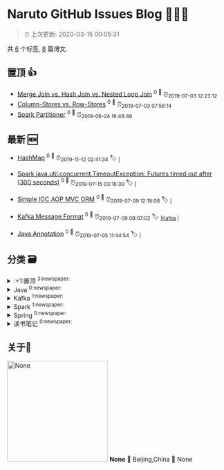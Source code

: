 
# Naruto GitHub Issues Blog :tada::tada::tada:

> :alarm_clock: 上次更新: 2020-03-15 00:05:31

共 [6](https://github.com/naruto2902git/narutoblog/labels) 个标签, [8](https://github.com/naruto2902git/narutoblog/issues) 篇博文.

## 置顶 :thumbsup: 
- [Merge Join vs. Hash Join vs. Nested Loop Join](https://github.com/naruto2902git/narutoblog/issues/3)  <sup>0 :speech_balloon:</sup>  	 :alarm_clock:<sub>2019-07-03 12:23:12</sub> 
- [Column-Stores vs. Row-Stores](https://github.com/naruto2902git/narutoblog/issues/2)  <sup>0 :speech_balloon:</sup>  	 :alarm_clock:<sub>2019-07-03 07:56:14</sub> 
- [Spark Partitioner](https://github.com/naruto2902git/narutoblog/issues/1)  <sup>0 :speech_balloon:</sup>  	 :alarm_clock:<sub>2019-06-24 16:46:46</sub> 
## 最新 :new: 
- [HashMap](https://github.com/naruto2902git/narutoblog/issues/8) <sup>0 :speech_balloon:</sup>  			 :alarm_clock:<sub>2019-11-12 02:41:34</sub> 
 :label: 	<sub>|</sub>

- [Spark java.util.concurrent.TimeoutException: Futures timed out after [300 seconds]](https://github.com/naruto2902git/narutoblog/issues/7) <sup>0 :speech_balloon:</sup>  			 :alarm_clock:<sub>2019-07-15 03:16:30</sub> 
 :label: 	<sub>|</sub>

- [Simple IOC AOP MVC ORM](https://github.com/naruto2902git/narutoblog/issues/6) <sup>0 :speech_balloon:</sup>  			 :alarm_clock:<sub>2019-07-09 12:19:08</sub> 
 :label: 	<sub>|</sub>

- [Kafka Message Format](https://github.com/naruto2902git/narutoblog/issues/5) <sup>0 :speech_balloon:</sup>  			 :alarm_clock:<sub>2019-07-09 08:07:02</sub> 
 :label: 	<sub>|</sub><sub>[Kafka](https://github.com/naruto2902git/narutoblog/labels/Kafka)	|	</sub>

- [Java Annotation](https://github.com/naruto2902git/narutoblog/issues/4) <sup>0 :speech_balloon:</sup>  			 :alarm_clock:<sub>2019-07-05 11:44:54</sub> 
 :label: 	<sub>|</sub>

## 分类  :card_file_box: 

<details>
<summary>:+1:置顶	<sup>3:newspaper:</sup></summary>
- [Merge Join vs. Hash Join vs. Nested Loop Join](https://github.com/naruto2902git/narutoblog/issues/3)  <sup>0 :speech_balloon:</sup>  	 :alarm_clock:<sub>2019-07-03 12:23:12</sub> 
- [Column-Stores vs. Row-Stores](https://github.com/naruto2902git/narutoblog/issues/2)  <sup>0 :speech_balloon:</sup>  	 :alarm_clock:<sub>2019-07-03 07:56:14</sub> 
- [Spark Partitioner](https://github.com/naruto2902git/narutoblog/issues/1)  <sup>0 :speech_balloon:</sup>  	 :alarm_clock:<sub>2019-06-24 16:46:46</sub> 

</details>

<details>
<summary>Java	<sup>0:newspaper:</sup></summary>

</details>

<details>
<summary>Kafka	<sup>1:newspaper:</sup></summary>
- [Kafka Message Format](https://github.com/naruto2902git/narutoblog/issues/5)  <sup>0 :speech_balloon:</sup>  	 :alarm_clock:<sub>2019-07-09 08:07:02</sub> 

</details>

<details>
<summary>Spark	<sup>1:newspaper:</sup></summary>
- [Spark Partitioner](https://github.com/naruto2902git/narutoblog/issues/1)  <sup>0 :speech_balloon:</sup>  	 :alarm_clock:<sub>2019-06-24 16:46:46</sub> 

</details>

<details>
<summary>Spring	<sup>0:newspaper:</sup></summary>

</details>

<details>
<summary>读书笔记	<sup>0:newspaper:</sup></summary>

</details>

## 关于:boy:
[<img alt="None" src="https://avatars2.githubusercontent.com/u/14181870?v=4" width="233"/>](https://github.com/naruto2902git)
**None**
:round_pushpin: Beijing,China
:black_flag: None

